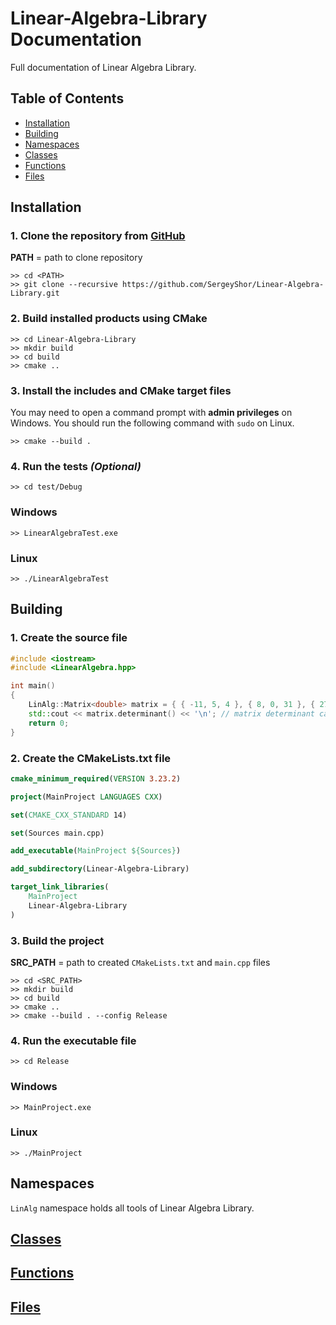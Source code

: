 # **Linear-Algebra-Library Documentation**

Full documentation of Linear Algebra Library.

## **Table of Contents**
- [Installation](#installation) 
- [Building](#building)
- [Namespaces](#namespaces)
- [Classes](#classes)
- [Functions](#functions)
- [Files](#files)

## **Installation**

### 1. Clone the repository from [GitHub](https://github.com/SergeyShor/Linear-Algebra-Library)
**PATH** = path to clone repository
```console
>> cd <PATH>
>> git clone --recursive https://github.com/SergeyShor/Linear-Algebra-Library.git
```

### 2. Build installed products using CMake
```console
>> cd Linear-Algebra-Library
>> mkdir build
>> cd build
>> cmake ..
```

### 3. Install the includes and CMake target files 
You may need to open a command prompt with **admin privileges** on Windows.
You should run the following command with `sudo` on Linux.
```console
>> cmake --build .
```

### 4. Run the tests *(Optional)*
```console
>> cd test/Debug
```
### **Windows**
```console
>> LinearAlgebraTest.exe
```
### **Linux**
```console
>> ./LinearAlgebraTest
```

## **Building**

### 1. Create the source file
```cpp
#include <iostream>
#include <LinearAlgebra.hpp>

int main() 
{
    LinAlg::Matrix<double> matrix = { { -11, 5, 4 }, { 8, 0, 31 }, { 27, -3, 16 } };
    std::cout << matrix.determinant() << '\n'; // matrix determinant calculation
    return 0;
}
```

### 2. Create the CMakeLists.txt file
```cmake
cmake_minimum_required(VERSION 3.23.2)

project(MainProject LANGUAGES CXX)

set(CMAKE_CXX_STANDARD 14)

set(Sources main.cpp)

add_executable(MainProject ${Sources})

add_subdirectory(Linear-Algebra-Library)

target_link_libraries(
    MainProject
    Linear-Algebra-Library
)
```

### 3. Build the project
**SRC_PATH** = path to created `CMakeLists.txt` and `main.cpp` files
```console
>> cd <SRC_PATH>
>> mkdir build
>> cd build
>> cmake ..
>> cmake --build . --config Release
```

### 4. Run the executable file
```console
>> cd Release
```
### **Windows**
```console
>> MainProject.exe
```
### **Linux**
```console
>> ./MainProject
```

## **Namespaces**

`LinAlg` namespace holds all tools of Linear Algebra Library.

## **[Classes](https://github.com/SergeyShor/Linear-Algebra-Library/blob/main/docs/markdown/Classes.md)**

## **[Functions](https://github.com/SergeyShor/Linear-Algebra-Library/blob/main/docs/markdown/Functions.md)**

## **[Files](https://github.com/SergeyShor/Linear-Algebra-Library/blob/main/docs/markdown/Files.md)**